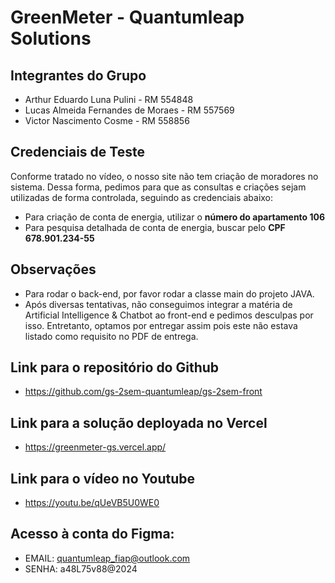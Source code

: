 # GreenMeter - Quantumleap Solutions

## Integrantes do Grupo
- Arthur Eduardo Luna Pulini - RM 554848
- Lucas Almeida Fernandes de Moraes - RM 557569
- Victor Nascimento Cosme - RM 558856

## Credenciais de Teste
Conforme tratado no vídeo, o nosso site não tem criação de moradores no sistema. Dessa forma, pedimos para que as consultas e criações sejam utilizadas de forma controlada, seguindo as credenciais abaixo:
- Para criação de conta de energia, utilizar o **número do apartamento 106**
- Para pesquisa detalhada de conta de energia, buscar pelo **CPF 678.901.234-55**

## Observações
- Para rodar o back-end, por favor rodar a classe main do projeto JAVA.
- Após diversas tentativas, não conseguimos integrar a matéria de Artificial Intelligence & Chatbot ao front-end e pedimos desculpas por isso. Entretanto, optamos por entregar assim pois este não estava listado como requisito no PDF de entrega.

## Link para o repositório do Github
- https://github.com/gs-2sem-quantumleap/gs-2sem-front

## Link para a solução deployada no Vercel
- https://greenmeter-gs.vercel.app/

## Link para o vídeo no Youtube
- https://youtu.be/qUeVB5U0WE0

## Acesso à conta do Figma:
- EMAIL: quantumleap_fiap@outlook.com
- SENHA: a48L75v88@2024